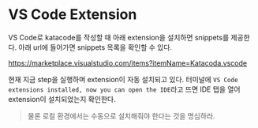 # VS Code Extension

VS Code로 katacode를 작성할 때 아래 extension을 설치하면 snippets를 제공한다. 아래 url에 들어가면 snippets 목록을 확인할 수 있다.

<https://marketplace.visualstudio.com/items?itemName=Katacoda.vscode>

현재 지금 step을 실행하며 extension이 자동 설치되고 있다. 터미널에 `VS Code extensions installed, now you can open the IDE`라고 뜨면 IDE 탭을 열어 extension이 설치되었는지 확인한다.

> 물론 로컬 환경에서는 수동으로 설치해줘야 한다는 것을 명심하라.
